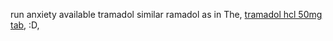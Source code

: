 run anxiety available tramadol similar  ramadol as in The, <a href=" http://tablets.springnote.com/pages/10876090">tramadol hcl 50mg tab</a>,  :D, 